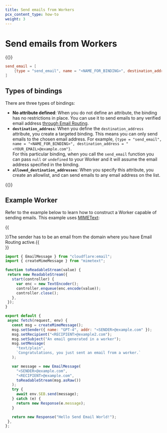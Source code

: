 ```yaml
---
title: Send emails from Workers
pcx_content_type: how-to
weight: 3
---
```


# <beta>Send emails from Workers</beta>

{{<render file="_send-emails-workers-intro.md" withParameters="Then, create a new binding in the [`wrangler.toml` file](/workers/wrangler/configuration//#email-bindings):">}}



```toml
send_email = [
    {type = "send_email", name = "<NAME_FOR_BINDING>", destination_address = "<YOUR_EMAIL>@example.com"},
]
```

## Types of bindings

There are three types of bindings:

- **No attribute defined**: When you do not define an attribute, the binding has no restrictions in place. You can use it to send emails to any verified email address [through Email Routing](/email-routing/setup/email-routing-addresses/#destination-addresses).
- **`destination_address`**: When you define the `destination_address` attribute, you create a targeted binding. This means you can only send emails to the chosen email address. For example, `{type = "send_email", name = "<NAME_FOR_BINDING>", destination_address = "<YOUR_EMAIL>@example.com"}`. <br> For this particular binding, when you call the `send_email` function you can pass `null` or `undefined` to your Worker and it will assume the email address specified in the binding.
- **`allowed_destination_addresses`**: When you specify this attribute, you create an allowlist, and can send emails to any email address on the list.

{{<render file="_types-bindings.md">}}

## Example Worker

Refer to the example below to learn how to construct a Worker capable of sending emails. This example uses [MIMEText](https://www.npmjs.com/package/mimetext):

{{<Aside type="note">}}The sender has to be an email from the domain where you have Email Routing active.{{</Aside>}}

```js
import { EmailMessage } from "cloudflare:email";
import { createMimeMessage } from "mimetext";

function toReadableStream(value) {
 return new ReadableStream({
   start(controller) {
     var enc = new TextEncoder();
     controller.enqueue(enc.encode(value));
     controller.close();
   },
 });
}

export default {
 async fetch(request, env) {
   const msg = createMimeMessage();
   msg.setSender({ name: "GPT-4", addr: "<SENDER>@example.com" });
   msg.setRecipient("<RECIPIENT>@example2.com");
   msg.setSubject("An email generated in a worker");
   msg.setMessage(
     "text/plain",
     `Congratulations, you just sent an email from a worker.`
   );

   var message = new EmailMessage(
     "<SENDER>@example.com",
     "<RECIPIENT>@example.com",
     toReadableStream(msg.asRaw())
   );
   try {
     await env.SEB.send(message);
   } catch (e) {
     return new Response(e.message);
   }

   return new Response("Hello Send Email World!");
 },
};
```
